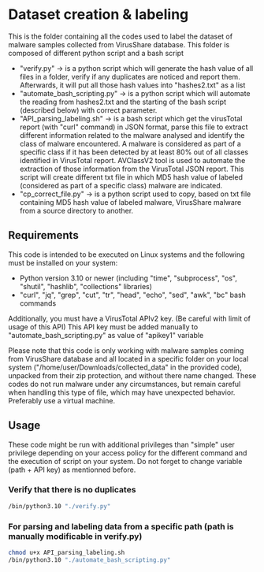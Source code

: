 # Dataset creation & labeling 
This is the folder containing all the codes used to label the dataset of malware samples collected from VirusShare database.
This folder is composed of different python script and a bash script
  - "verify.py" -> is a python script which will generate the hash value of all files in a folder, verify if any duplicates are noticed and report them.
                   Afterwards, it will put all those hash values into "hashes2.txt" as a list
  - "automate_bash_scripting.py" -> is a python script which will automate the reading from hashes2.txt and the starting of the bash script (described below) with correct parameter.
  - "API_parsing_labeling.sh" -> is a bash script which get the virusTotal report (with "curl" command) in JSON format, parse this file to extract different information related to the malware analysed and identify the class of malware encountered. A malware is considered as part of a specific class if it has been detected by at least 80% out of all classes identified in VirusTotal report. AVClassV2 tool is used to automate the extraction of those information from the VirusTotal JSON report. This script will create different txt file in which MD5 hash value of labeled (considered as part of a specific class) malware are indicated.
  - "cp_correct_file.py" -> is a python script used to copy, based on txt file containing MD5 hash value of labeled malware, VirusShare malware from a source directory to another.

## Requirements
This code is intended to be executed on Linux systems and the following must be installed on your system:
  - Python version 3.10 or newer (including "time", "subprocess", "os", "shutil", "hashlib", "collections" libraries)
  - "curl", "jq", "grep", "cut", "tr", "head", "echo", "sed", "awk", "bc" bash commands

Additionally, you must have a VirusTotal APIv2 key. (Be careful with limit of usage of this API)
This API key must be added manually to "automate_bash_scripting.py" as value of "apikey1" variable

Please note that this code is only working with malware samples coming from VirusShare database and all located in a specific folder on your local system ("/home/user/Downloads/collected_data" in the provided code), unpacked from their zip protection, and without there name changed. These codes do not run malware under any circumstances, but remain careful when handling this type of file, which may have unexpected behavior. Preferably use a virtual machine.

## Usage
These code might be run with additional privileges than "simple" user privilege depending on your access policy for the different command and the execution of script on your system. Do not forget to change variable (path + API key) as mentionned before.
### Verify that there is no duplicates
```bash
/bin/python3.10 "./verify.py"
```
### For parsing and labeling data from a specific path (path is manually modificable in verify.py)
```bash
chmod u+x API_parsing_labeling.sh
/bin/python3.10 "./automate_bash_scripting.py"
```


